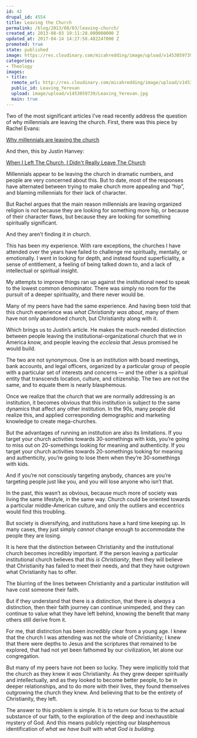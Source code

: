 ```yaml
---
id: 42
drupal_id: 4554
title: Leaving the Church
permalink: /blog/2013/08/03/leaving-church/
created_at: 2013-08-03 19:11:28.000000000 Z
updated_at: 2017-04-14 14:27:58.482247000 Z
promoted: true
state: published
image: https://res.cloudinary.com/micahredding/image/upload/v1453059739/Leaving_Yerevan.jpg
categories:
- Theology
images:
- title: 
  remote_url: http://res.cloudinary.com/micahredding/image/upload/v1453059739/Leaving_Yerevan.jpg
  public_id: Leaving_Yerevan
  upload: image/upload/v1453059739/Leaving_Yerevan.jpg
  main: true
---
```

Two of the most significant articles I’ve read recently address the question of why millennials are leaving the church. First, there was this piece by Rachel Evans:

[Why millennials are leaving the church](http://religion.blogs.cnn.com/2013/07/27/why-millennials-are-leaving-the-church/)

And then, this by Justin Hanvey:

[When I Left The Church, I Didn't Really Leave The Church](http://andnowdeepthoughtswithjustin.blogspot.com/2013/07/when-i-left-church-i-didnt-really-leave.html)

Millennials appear to be leaving the church in dramatic numbers, and people are very concerned about this. But to date, most of the responses have alternated between trying to make church more appealing and “hip”, and blaming millennials for their lack of character.

But Rachel argues that the main reason millennials are leaving organized religion is *not* because they are looking for something more hip, or because of their character flaws, but because they are looking for something spiritually significant.

And they aren’t finding it in church.

This has been my experience. With rare exceptions, the churches I have attended over the years have failed to challenge me spiritually, mentally, or emotionally. I went in looking for depth, and instead found superficiality, a sense of entitlement, a feeling of being talked down to, and a lack of intellectual or spiritual insight. 

My attempts to improve things ran up against the institutional need to speak to the lowest common denominator. There was simply no room for the pursuit of a deeper spirituality, and there never would be.

Many of my peers have had the same experience. And having been told that this church experience was *what Christianity was about*, many of them have not only abandoned church, but Christianity along with it.

Which brings us to Justin’s article. He makes the much-needed distinction between people leaving the institutional-organizational church that we in America know, and people leaving the *ecclesia* that Jesus promised he would build.

The two are not synonymous. One is an institution with board meetings, bank accounts, and legal officers, organized by a particular group of people with a particular set of interests and concerns — and the other is a spiritual entity that transcends location, culture, and citizenship. The two are not the same, and to equate them is nearly blasphemous.

Once we realize that the *church* that we are normally addressing is an institution, it becomes obvious that this institution is subject to the same dynamics that affect any other institution. In the 90s, many people did realize this, and applied corresponding demographic and marketing knowledge to create mega-churches. 

But the advantages of running an institution are also its limitations. If you target your church activities towards 30-somethings with kids, you’re going to miss out on 20-somethings looking for meaning and authenticity. If you target your church activities towards 20-somethings looking for meaning and authenticity, you’re going to lose them when they’re 30-somethings with kids.

And if you’re not consciously targeting anybody, chances are you’re targeting people just like you, and you will lose anyone who isn’t that.

In the past, this wasn’t as obvious, because much more of society was living the same lifestyle, in the same way. Church could be oriented towards a particular middle-American culture, and only the outliers and eccentrics would find this troubling.

But society is diversifying, and institutions have a hard time keeping up. In many cases, they just simply *cannot* change enough to accommodate the people they are losing. 

It is here that the distinction between Christianity and the institutional church becomes incredibly important. If the person leaving a particular institutional church believes that *this is Christianity*, then they will believe that Christianity has failed to meet their needs, and that they have outgrown what Christianity has to offer.

The blurring of the lines between Christianity and a particular institution will have cost someone their faith.

But if they understand that there is a distinction, that there is *always* a distinction, then their faith journey can continue unimpeded, and they can continue to value what they have left behind, knowing the benefit that many others still derive from it.

For me, that distinction has been incredibly clear from a young age. I knew that the church I was attending was not the whole of Christianity; I knew that there were depths to Jesus and the scriptures that remained to be explored, that had not yet been fathomed by our civilization, let alone our congregation.

But many of my peers have not been so lucky. They were implicitly told that the church as they knew it *was* Christianity. As they grew deeper spiritually and intellectually, and as they looked to become better people, to be in deeper relationships, and to do more with their lives, they found themselves outgrowing the church they knew. And believing that to be the entirety of Christianity, they left.

The answer to this problem is simple. It is to return our focus to the actual substance of our faith, to the exploration of the deep and inexhaustible mystery of God. And this means publicly rejecting our blasphemous identification of *what we have built* with *what God is building*.
